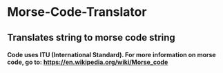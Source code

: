 # Morse-Code-Translator

## Translates string to morse code string

#### Code uses ITU (International Standard). For more information on morse code, go to: https://en.wikipedia.org/wiki/Morse_code
